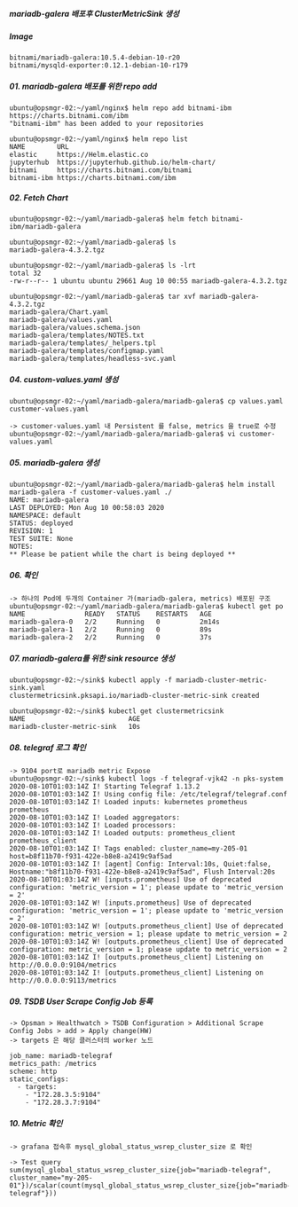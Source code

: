 ##### mariadb-galera 배포후 ClusterMetricSink 생성   

##### Image
    bitnami/mariadb-galera:10.5.4-debian-10-r20
    bitnami/mysqld-exporter:0.12.1-debian-10-r179

##### 01. mariadb-galera 배포를 위한 repo add   
    ubuntu@opsmgr-02:~/yaml/nginx$ helm repo add bitnami-ibm https://charts.bitnami.com/ibm
    "bitnami-ibm" has been added to your repositories
    
    ubuntu@opsmgr-02:~/yaml/nginx$ helm repo list
    NAME       	URL
    elastic    	https://Helm.elastic.co
    jupyterhub 	https://jupyterhub.github.io/helm-chart/
    bitnami    	https://charts.bitnami.com/bitnami
    bitnami-ibm	https://charts.bitnami.com/ibm
    
##### 02. Fetch Chart
    ubuntu@opsmgr-02:~/yaml/mariadb-galera$ helm fetch bitnami-ibm/mariadb-galera
    
    ubuntu@opsmgr-02:~/yaml/mariadb-galera$ ls
    mariadb-galera-4.3.2.tgz
    
    ubuntu@opsmgr-02:~/yaml/mariadb-galera$ ls -lrt
    total 32
    -rw-r--r-- 1 ubuntu ubuntu 29661 Aug 10 00:55 mariadb-galera-4.3.2.tgz    
    
    ubuntu@opsmgr-02:~/yaml/mariadb-galera$ tar xvf mariadb-galera-4.3.2.tgz
    mariadb-galera/Chart.yaml
    mariadb-galera/values.yaml
    mariadb-galera/values.schema.json
    mariadb-galera/templates/NOTES.txt
    mariadb-galera/templates/_helpers.tpl
    mariadb-galera/templates/configmap.yaml
    mariadb-galera/templates/headless-svc.yaml

##### 04. custom-values.yaml 생성  
    ubuntu@opsmgr-02:~/yaml/mariadb-galera/mariadb-galera$ cp values.yaml customer-values.yaml
    
    -> customer-values.yaml 내 Persistent 를 false, metrics 을 true로 수정
    ubuntu@opsmgr-02:~/yaml/mariadb-galera/mariadb-galera$ vi customer-values.yaml
    
##### 05. mariadb-galera 생성   

    ubuntu@opsmgr-02:~/yaml/mariadb-galera/mariadb-galera$ helm install mariadb-galera -f customer-values.yaml ./
    NAME: mariadb-galera
    LAST DEPLOYED: Mon Aug 10 00:58:03 2020
    NAMESPACE: default
    STATUS: deployed
    REVISION: 1
    TEST SUITE: None
    NOTES:
    ** Please be patient while the chart is being deployed **
    
##### 06. 확인
    -> 하나의 Pod에 두개의 Container 가(mariadb-galera, metrics) 배포된 구조
    ubuntu@opsmgr-02:~/yaml/mariadb-galera/mariadb-galera$ kubectl get po
    NAME               READY   STATUS    RESTARTS   AGE
    mariadb-galera-0   2/2     Running   0          2m14s
    mariadb-galera-1   2/2     Running   0          89s
    mariadb-galera-2   2/2     Running   0          37s
    
##### 07. mariadb-galera를 위한 sink resource 생성   

    ubuntu@opsmgr-02:~/sink$ kubectl apply -f mariadb-cluster-metric-sink.yaml
    clustermetricsink.pksapi.io/mariadb-cluster-metric-sink created
    
    ubuntu@opsmgr-02:~/sink$ kubectl get clustermetricsink
    NAME                          AGE
    mariadb-cluster-metric-sink   10s        
    
##### 08. telegraf 로그 확인

    -> 9104 port로 mariadb metric Expose
    ubuntu@opsmgr-02:~/sink$ kubectl logs -f telegraf-vjk42 -n pks-system
    2020-08-10T01:03:14Z I! Starting Telegraf 1.13.2
    2020-08-10T01:03:14Z I! Using config file: /etc/telegraf/telegraf.conf
    2020-08-10T01:03:14Z I! Loaded inputs: kubernetes prometheus prometheus
    2020-08-10T01:03:14Z I! Loaded aggregators:
    2020-08-10T01:03:14Z I! Loaded processors:
    2020-08-10T01:03:14Z I! Loaded outputs: prometheus_client prometheus_client
    2020-08-10T01:03:14Z I! Tags enabled: cluster_name=my-205-01 host=b8f11b70-f931-422e-b8e8-a2419c9af5ad
    2020-08-10T01:03:14Z I! [agent] Config: Interval:10s, Quiet:false, Hostname:"b8f11b70-f931-422e-b8e8-a2419c9af5ad", Flush Interval:20s
    2020-08-10T01:03:14Z W! [inputs.prometheus] Use of deprecated configuration: 'metric_version = 1'; please update to 'metric_version = 2'
    2020-08-10T01:03:14Z W! [inputs.prometheus] Use of deprecated configuration: 'metric_version = 1'; please update to 'metric_version = 2'
    2020-08-10T01:03:14Z W! [outputs.prometheus_client] Use of deprecated configuration: metric_version = 1; please update to metric_version = 2
    2020-08-10T01:03:14Z W! [outputs.prometheus_client] Use of deprecated configuration: metric_version = 1; please update to metric_version = 2
    2020-08-10T01:03:14Z I! [outputs.prometheus_client] Listening on http://0.0.0.0:9104/metrics
    2020-08-10T01:03:14Z I! [outputs.prometheus_client] Listening on http://0.0.0.0:9113/metrics 
    
##### 09. TSDB User Scrape Config Job 등록   

    -> Opsman > Healthwatch > TSDB Configuration > Additional Scrape Config Jobs > add > Apply change(HW)
    -> targets 은 해당 클러스터의 worker 노드 
    
    job_name: mariadb-telegraf
    metrics_path: /metrics
    scheme: http
    static_configs:
      - targets:
        - "172.28.3.5:9104"
        - "172.28.3.7:9104"

##### 10. Metric 확인
    -> grafana 접속후 mysql_global_status_wsrep_cluster_size 로 확인
    
    -> Test query
    sum(mysql_global_status_wsrep_cluster_size{job="mariadb-telegraf", cluster_name="my-205-01"})/scalar(count(mysql_global_status_wsrep_cluster_size{job="mariadb-telegraf"}))
    